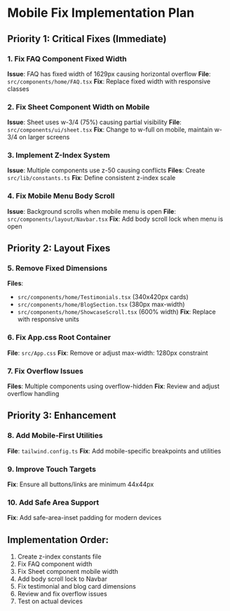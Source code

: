 # Mobile Fix Implementation Plan

## Priority 1: Critical Fixes (Immediate)

### 1. Fix FAQ Component Fixed Width
**Issue**: FAQ has fixed width of 1629px causing horizontal overflow
**File**: `src/components/home/FAQ.tsx`
**Fix**: Replace fixed width with responsive classes

### 2. Fix Sheet Component Width on Mobile
**Issue**: Sheet uses w-3/4 (75%) causing partial visibility
**File**: `src/components/ui/sheet.tsx`
**Fix**: Change to w-full on mobile, maintain w-3/4 on larger screens

### 3. Implement Z-Index System
**Issue**: Multiple components use z-50 causing conflicts
**Files**: Create `src/lib/constants.ts`
**Fix**: Define consistent z-index scale

### 4. Fix Mobile Menu Body Scroll
**Issue**: Background scrolls when mobile menu is open
**File**: `src/components/layout/Navbar.tsx`
**Fix**: Add body scroll lock when menu is open

## Priority 2: Layout Fixes

### 5. Remove Fixed Dimensions
**Files**: 
- `src/components/home/Testimonials.tsx` (340x420px cards)
- `src/components/home/BlogSection.tsx` (380px max-width)
- `src/components/home/ShowcaseScroll.tsx` (600% width)
**Fix**: Replace with responsive units

### 6. Fix App.css Root Container
**File**: `src/App.css`
**Fix**: Remove or adjust max-width: 1280px constraint

### 7. Fix Overflow Issues
**Files**: Multiple components using overflow-hidden
**Fix**: Review and adjust overflow handling

## Priority 3: Enhancement

### 8. Add Mobile-First Utilities
**File**: `tailwind.config.ts`
**Fix**: Add mobile-specific breakpoints and utilities

### 9. Improve Touch Targets
**Fix**: Ensure all buttons/links are minimum 44x44px

### 10. Add Safe Area Support
**Fix**: Add safe-area-inset padding for modern devices

## Implementation Order:
1. Create z-index constants file
2. Fix FAQ component width
3. Fix Sheet component mobile width
4. Add body scroll lock to Navbar
5. Fix testimonial and blog card dimensions
6. Review and fix overflow issues
7. Test on actual devices